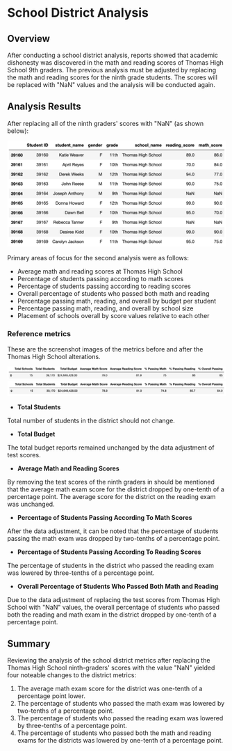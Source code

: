 # School District Analysis

## Overview

After conducting a school district analysis, reports showed that academic dishonesty was discovered in the math and reading scores of Thomas High School 9th graders. The previous analysis must be adjusted by replacing the math and reading scores for the ninth grade students. The scores will be replaced with "NaN" values and the analysis will be conducted again.

## Analysis Results
After replacing all of the ninth graders' scores with "NaN" (as shown below):

![](resources/NaN.png)

Primary areas of focus for the second analysis were as follows:

* Average math and reading scores at Thomas High School
* Percentage of students passing according to math scores
* Percentage of students passing according to reading scores
* Overall percentage of students who passed both math and reading
* Percentage passing math, reading, and overall by budget per student
* Percentage passing math, reading, and overall by school size
* Placement of schools overall by score values relative to each other

### Reference metrics

These are the screenshot images of the metrics before and after the Thomas High School alterations.

![](resources/with_scores.png)
![](resources/without_scores.png)

- **Total Students**

Total number of students in the district should not change.

- **Total Budget**

The total budget reports remained unchanged by the data adjustment of test scores.

- **Average Math and Reading Scores**

By removing the test scores of the ninth graders in should be mentioned that the average math exam score for the district dropped by one-tenth of a percentage point. The average score for the district on the reading exam was unchanged.

 - **Percentage of Students Passing According To Math Scores**

After the data adjustment, it can be noted that the percentage of students passing the math exam was dropped by two-tenths of a percentage point.

- **Percentage of Students Passing According To Reading Scores**

The percentage of students in the district who passed the reading exam was lowered by three-tenths of a percentage point.

- **Overall Percentage of Students Who Passed Both Math and Reading**

Due to the data adjustment of replacing the test scores from Thomas High School with "NaN" values, the overall percentage of students who passed both the reading and math exam in the district dropped by one-tenth of a percentage point.

## Summary

Reviewing the analysis of the school district metrics after replacing the Thomas High School ninth-graders' scores with the value "NaN" yielded four noteable changes to the district metrics:

1. The average math exam score for the district was one-tenth of a percentage point lower.
2. The percentage of students who passed the math exam was lowered by two-tenths of a percentage point.
3. The percentage of students who passed the reading exam was lowered by three-tenths of a percentage point.
4. The percentage of students who passed both the math and reading exams for the districts was lowered by one-tenth of a percentage point.
